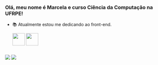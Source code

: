 ### Olá, meu nome é Marcela e curso Ciência da Computação na UFRPE!<br>
- 📚 Atualmente estou me dedicando ao front-end.


  <img align="center" width="40" heigth="30" src="https://cdn.jsdelivr.net/gh/devicons/devicon/icons/c/c-original.svg"/>
  <img align="center" width="40" heigth="30" src="https://cdn.jsdelivr.net/gh/devicons/devicon/icons/java/java-original.svg"/>
  
 
</div>

##
 
<a href = "mailto:marcelahadassa.pereira@gmail.com"><img src="https://img.shields.io/badge/-Gmail-%23333?style=for-the-badge&logo=gmail&logoColor=white" target="_blank"></a>
<a href="https://instagram.com/marcelaxoliveira" target="_blank"><img src="https://img.shields.io/badge/-Instagram-%23E4405F?style=for-the-badge&logo=instagram&logoColor=white" target="_blank"></a>

</div>

